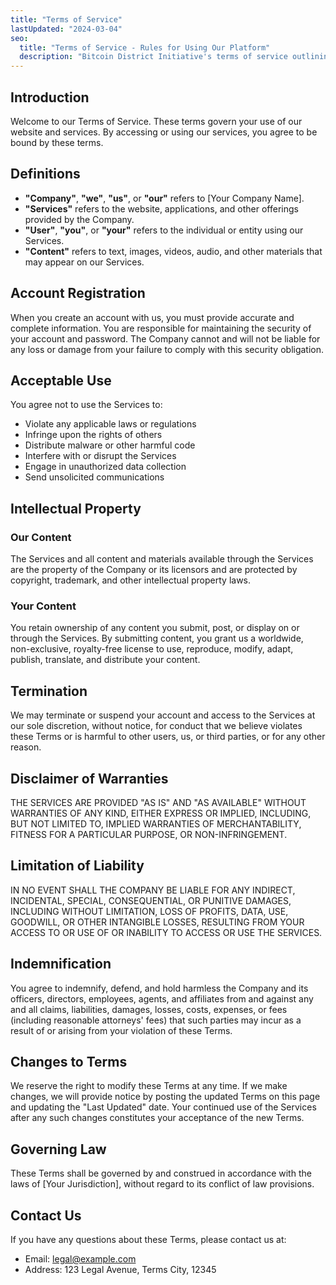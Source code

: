 ```yaml
---
title: "Terms of Service"
lastUpdated: "2024-03-04"
seo:
  title: "Terms of Service - Rules for Using Our Platform"
  description: "Bitcoin District Initiative's terms of service outlining the rules, guidelines, and legal agreements for using our website and educational resources."
---
```


## Introduction

Welcome to our Terms of Service. These terms govern your use of our website and services. By accessing or using our services, you agree to be bound by these terms.

## Definitions

- **"Company"**, **"we"**, **"us"**, or **"our"** refers to [Your Company Name].
- **"Services"** refers to the website, applications, and other offerings provided by the Company.
- **"User"**, **"you"**, or **"your"** refers to the individual or entity using our Services.
- **"Content"** refers to text, images, videos, audio, and other materials that may appear on our Services.

## Account Registration

When you create an account with us, you must provide accurate and complete information. You are responsible for maintaining the security of your account and password. The Company cannot and will not be liable for any loss or damage from your failure to comply with this security obligation.

## Acceptable Use

You agree not to use the Services to:

- Violate any applicable laws or regulations
- Infringe upon the rights of others
- Distribute malware or other harmful code
- Interfere with or disrupt the Services
- Engage in unauthorized data collection
- Send unsolicited communications

## Intellectual Property

### Our Content

The Services and all content and materials available through the Services are the property of the Company or its licensors and are protected by copyright, trademark, and other intellectual property laws.

### Your Content

You retain ownership of any content you submit, post, or display on or through the Services. By submitting content, you grant us a worldwide, non-exclusive, royalty-free license to use, reproduce, modify, adapt, publish, translate, and distribute your content.

## Termination

We may terminate or suspend your account and access to the Services at our sole discretion, without notice, for conduct that we believe violates these Terms or is harmful to other users, us, or third parties, or for any other reason.

## Disclaimer of Warranties

THE SERVICES ARE PROVIDED "AS IS" AND "AS AVAILABLE" WITHOUT WARRANTIES OF ANY KIND, EITHER EXPRESS OR IMPLIED, INCLUDING, BUT NOT LIMITED TO, IMPLIED WARRANTIES OF MERCHANTABILITY, FITNESS FOR A PARTICULAR PURPOSE, OR NON-INFRINGEMENT.

## Limitation of Liability

IN NO EVENT SHALL THE COMPANY BE LIABLE FOR ANY INDIRECT, INCIDENTAL, SPECIAL, CONSEQUENTIAL, OR PUNITIVE DAMAGES, INCLUDING WITHOUT LIMITATION, LOSS OF PROFITS, DATA, USE, GOODWILL, OR OTHER INTANGIBLE LOSSES, RESULTING FROM YOUR ACCESS TO OR USE OF OR INABILITY TO ACCESS OR USE THE SERVICES.

## Indemnification

You agree to indemnify, defend, and hold harmless the Company and its officers, directors, employees, agents, and affiliates from and against any and all claims, liabilities, damages, losses, costs, expenses, or fees (including reasonable attorneys' fees) that such parties may incur as a result of or arising from your violation of these Terms.

## Changes to Terms

We reserve the right to modify these Terms at any time. If we make changes, we will provide notice by posting the updated Terms on this page and updating the "Last Updated" date. Your continued use of the Services after any such changes constitutes your acceptance of the new Terms.

## Governing Law

These Terms shall be governed by and construed in accordance with the laws of [Your Jurisdiction], without regard to its conflict of law provisions.

## Contact Us

If you have any questions about these Terms, please contact us at:

- Email: legal@example.com
- Address: 123 Legal Avenue, Terms City, 12345 